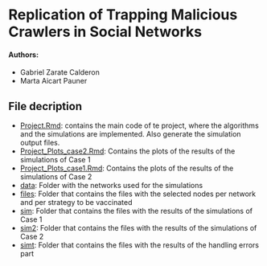 # Replication of Trapping Malicious Crawlers in Social Networks

#### Authors:
- Gabriel Zarate Calderon
- Marta Aicart Pauner

## File decription

- [Project.Rmd](Project.Rmd): contains the main code of te project, where the algorithms and the simulations are implemented. Also generate the simulation output files.
- [Project_Plots_case2.Rmd](Project_Plots_case2.Rmd): Contains the plots of the results of the simulations of Case 1
- [Project_Plots_case1.Rmd](Project_Plots_case1.Rmd): Contains the plots of the results of the simulations of Case 2
- [data](data): Folder with the networks used for the simulations
- [files](files): Folder that contains the files with the selected nodes per network and per strategy to be vaccinated
- [sim](sim): Folder that contains the files with the results of the simulations of Case 1
- [sim2](sim2): Folder that contains the files with the results of the simulations of Case 2
- [simt](simt): Folder that contains the files with the results of the handling errors part